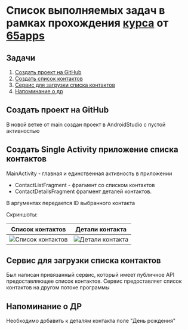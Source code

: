 # Список выполняемых задач в рамках прохождения [курса](https://65apps.com/education) от  [65apps](https://65apps.com)

## Задачи

1. [Создать проект на GitHub](#Создать-проект-на-GitHub)
2. [Создать список контактов](#Создать-Single-Activity-приложение-списка-контактов)
3. [Сервис для загрузки списка контактов](#Сервис-для-загрузки-списка-контактов)
4. [Напоминание о др](#Напоминание-о-др)

## Создать проект на GitHub

В новой ветке от main создан проект в AndroidStudio с пустой активностью

## Создать Single Activity приложение списка контактов

MainActivity - главная и единственная активность в приложении
- ContactListFragment - фрагмент со списком контактов
- ContactDetailsFragment фрагмент деталей контактов.

В аргументах передается ID выбранного контакта

Скриншоты:

| Список контактов | Детали контакта | 
| ------ | ------ |
| ![Список контактов](https://i.imgur.com/CIl3U7V.jpg) |![Детали контакта](https://i.imgur.com/WKfdNva.jpg)

## Сервис для загрузки списка контактов

Был написан привязанный сервис, который имеет публичное API предоставляющее список контактов. Сервис предоставляет список контактов на другом потоке программы

## Напоминание о ДР

Необходимо добавить к деталям контакта поле "День рождения"